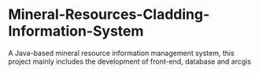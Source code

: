 # Mineral-Resources-Cladding-Information-System
A Java-based mineral resource information management system, this project mainly includes the development of front-end, database and arcgis
